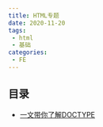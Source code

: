 ```yaml
---
title: HTML专题
date: 2020-11-20
tags:
 - html
 - 基础    
categories: 
 - FE
---
```


## 目录
+ [一文带你了解DOCTYPE](/FE/HTML/DOCTYPE.html)